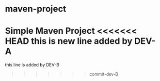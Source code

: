 # maven-project

Simple Maven Project
<<<<<<< HEAD
this is new line added by DEV-A
=======
this line is added by DEV-B
>>>>>>> commit-dev-B
